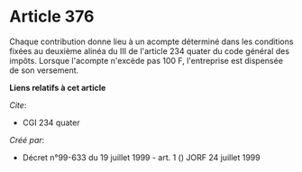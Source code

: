 # Article 376

Chaque contribution donne lieu à un acompte déterminé dans les conditions fixées au deuxième alinéa du III de l'article 234
quater du code général des impôts. Lorsque l'acompte n'excède pas 100 F, l'entreprise est dispensée de son versement.

**Liens relatifs à cet article**

_Cite_:

  - CGI 234 quater

_Créé par_:

  - Décret n°99-633 du 19 juillet 1999 - art. 1 () JORF 24 juillet 1999
